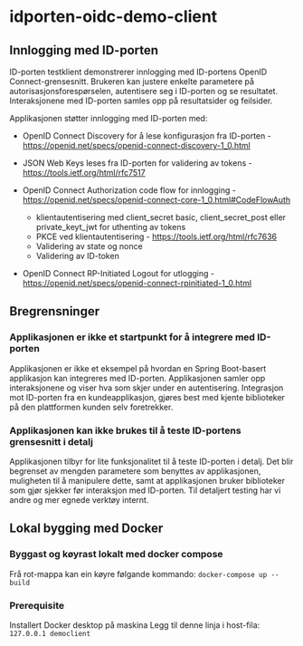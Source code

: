 # idporten-oidc-demo-client

## Innlogging med ID-porten
ID-porten testklient demonstrerer innlogging med ID-portens OpenID Connect-grensesnitt.  Brukeren kan justere enkelte parametere på autorisasjonsforespørselen, autentisere seg i ID-porten og se resultatet.  Interaksjonene med ID-porten samles opp på resultatsider og feilsider.  

Applikasjonen støtter innlogging med ID-porten med:

* OpenID Connect Discovery for å lese konfigurasjon fra ID-porten - https://openid.net/specs/openid-connect-discovery-1_0.html

* JSON Web Keys leses fra ID-porten for validering av tokens - https://tools.ietf.org/html/rfc7517

* OpenID Connect Authorization code flow for innlogging - https://openid.net/specs/openid-connect-core-1_0.html#CodeFlowAuth
  * klientautentisering med client_secret basic, client_secret_post eller private_keyt_jwt for uthenting av tokens
  * PKCE ved klientautentisering - https://tools.ietf.org/html/rfc7636
  * Validering av state og nonce
  * Validering av ID-token
* OpenID Connect RP-Initiated Logout for utlogging - https://openid.net/specs/openid-connect-rpinitiated-1_0.html


## Bregrensninger
### Applikasjonen er ikke et startpunkt for å integrere med ID-porten
Applikasjonen er ikke et eksempel på hvordan en Spring Boot-basert applikasjon kan integreres med ID-porten.  Applikasjonen samler opp interaksjonene og viser hva som skjer under en autentisering.  Integrasjon mot ID-porten fra en kundeapplikasjon, gjøres best med kjente biblioteker på den plattformen kunden selv foretrekker.  

### Applikasjonen kan ikke brukes til å teste ID-portens grensesnitt i detalj
Applikasjonen tilbyr for lite funksjonalitet til å teste ID-porten i detalj.  Det blir begrenset av mengden parametere som benyttes av applikasjonen, muligheten til å manipulere dette, samt at applikasjonen bruker biblioteker som gjør sjekker før interaksjon med ID-porten.  Til detaljert testing har vi andre og mer egnede verktøy internt.

## Lokal bygging med Docker
### Byggast og køyrast lokalt med docker compose
Frå rot-mappa kan ein køyre følgande kommando:
`docker-compose up --build`

### Prerequisite
Installert Docker desktop på maskina
Legg til denne linja i host-fila:
`127.0.0.1 democlient`